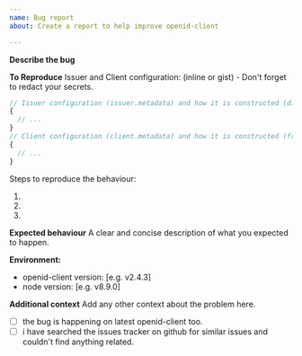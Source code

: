 ```yaml
---
name: Bug report
about: Create a report to help improve openid-client

---
```


**Describe the bug**
<!-- A clear and concise description of what the bug is. -->


**To Reproduce**
Issuer and Client configuration: (inline or gist) - Don't forget to redact your secrets.
```js
// Issuer configuration (issuer.metadata) and how it is constructed (discovery or manual?)
{
  // ...
}
// Client configuration (client.metadata) and how it is constructed (fromUri or manual?)
{
  // ...
}
```

Steps to reproduce the behaviour:

1.  
2.  
3.  

**Expected behaviour**
A clear and concise description of what you expected to happen.

**Environment:**
 - openid-client version: [e.g. v2.4.3]
 - node version: [e.g. v8.9.0]

**Additional context**
Add any other context about the problem here.

 - [ ] the bug is happening on latest openid-client too.
 - [ ] i have searched the issues tracker on github for similar issues and couldn't find anything related.

